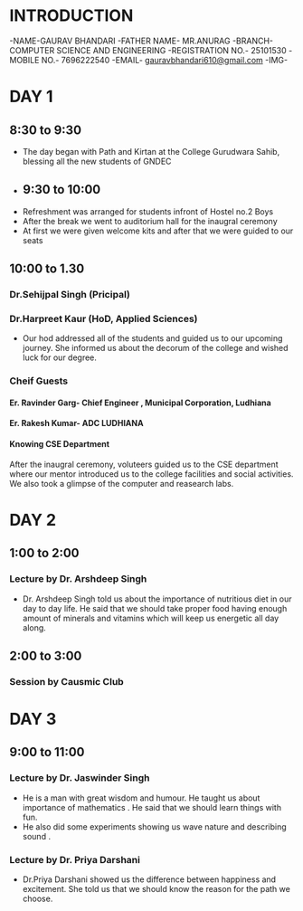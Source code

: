 # INTRODUCTION
-NAME-GAURAV BHANDARI
-FATHER NAME- MR.ANURAG
-BRANCH- COMPUTER SCIENCE AND ENGINEERING
-REGISTRATION NO.- 25101530
-MOBILE NO.- 7696222540
-EMAIL- gauravbhandari610@gmail.com
-IMG-
# DAY 1
## 8:30 to 9:30
- The day began with Path and Kirtan at the College Gurudwara Sahib, blessing all the new students of GNDEC
- ## 9:30 to 10:00
- Refreshment was arranged for students infront of Hostel no.2 Boys
- After the break we went to auditorium hall for the inaugral ceremony
- At first we were given welcome kits and after that we were guided to our seats
## 10:00 to 1.30
### Dr.Sehijpal Singh (Pricipal)

###  Dr.Harpreet Kaur (HoD, Applied Sciences)
- Our hod addressed all of the students and guided us to our upcoming journey. She informed us about the decorum of the college and wished luck for our degree.
### Cheif Guests
#### Er. Ravinder Garg- Chief Engineer , Municipal Corporation, Ludhiana

#### Er. Rakesh Kumar- ADC LUDHIANA

#### Knowing CSE Department
After the inaugral ceremony, voluteers guided us to the CSE department where our mentor introduced us to the college facilities and social activities.
We also took a glimpse of the computer and reasearch labs.
# DAY 2
## 1:00 to 2:00
### Lecture by Dr. Arshdeep Singh
- Dr. Arshdeep Singh told us about the importance of nutritious diet in our day to day life. He said that we should take proper food having enough amount of minerals and vitamins which will keep us energetic all day along.
## 2:00 to 3:00 
### Session by Causmic Club 


# DAY 3
## 9:00 to 11:00 
### Lecture by Dr. Jaswinder Singh
- He is a man with great wisdom and humour. He taught us about importance of mathematics . He said that we should learn things with fun.
- He also did some experiments showing us wave nature and describing sound .
###  Lecture by Dr. Priya Darshani
- Dr.Priya Darshani showed us the difference between happiness and excitement. She told us that we should know the reason for the path we choose.

 
